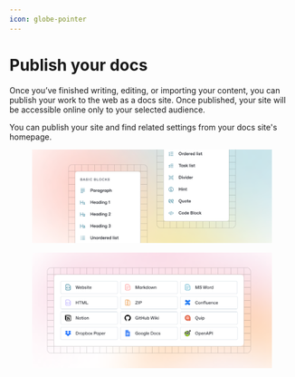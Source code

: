 ```yaml
---
icon: globe-pointer
---
```


# Publish your docs

Once you’ve finished writing, editing, or importing your content, you can publish your work to the web as a docs site. Once published, your site will be accessible online only to your selected audience.

You can publish your site and find related settings from your docs site's homepage.&#x20;

<figure><img src="getting-started/images/editor.png" alt=""><figcaption></figcaption></figure>

<figure><img src="images/import.png" alt=""><figcaption></figcaption></figure>
